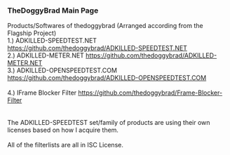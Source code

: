### TheDoggyBrad Main Page
Products/Softwares of thedoggybrad (Arranged according from the Flagship Project)
<br>
1.) ADKILLED-SPEEDTEST.NET https://github.com/thedoggybrad/ADKILLED-SPEEDTEST.NET
<br>
2.) ADKILLED-METER.NET https://github.com/thedoggybrad/ADKILLED-METER.NET
<br>
3.) ADKILLED-OPENSPEEDTEST.COM https://github.com/thedoggybrad/ADKILLED-OPENSPEEDTEST.COM
<br>
<br>
4.) IFrame Blocker Filter https://github.com/thedoggybrad/Frame-Blocker-Filter
<br>
<br>
<br>
The ADKILLED-SPEEDTEST set/family of products are using their own licenses based on how I acquire them.
<br>
<br>
All of the filterlists are all in ISC License.
